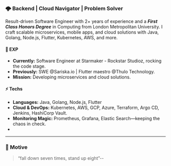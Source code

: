 ### 🌩️ Backend | Cloud Navigator | Problem Solver
Result-driven Software Engineer with 2+ years of experience and a ***First Class Honors Degree*** in Computing from London Metropolitan University. I craft scalable microservices, mobile apps, and cloud solutions with Java, Golang, Node.js, Flutter, Kubernetes, AWS, and more.

#### 🎯 EXP
- **Currently:** Software Engineer at Starmaker - Rockstar Studioz, rocking the code stage.  
- **Previously:** SWE @Sariska.io | Flutter maestro @Thulo Technology.  
- **Mission:** Developing microservices and cloud solutions.

#### ⚡ Techs
- **Languages:** Java, Golang, Node.js, Flutter
- **Cloud & DevOps:** Kubernetes, AWS, GCP, Azure, Terraform, Argo CD, Jenkins, HashiCorp Vault.  
- **Monitoring Magic:** Prometheus, Grafana, Elastic Search—keeping the chaos in check.
-   
---
### 🌠 Motive
> “fall down seven times, stand up eight”-- 
